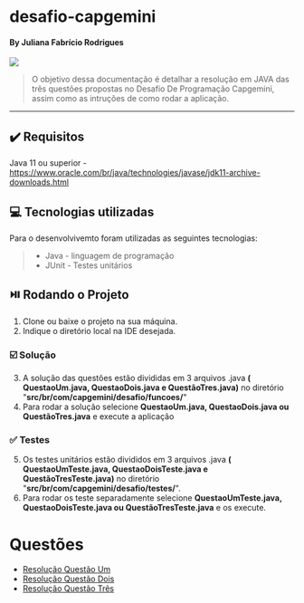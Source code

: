 # desafio-capgemini
#### By Juliana Fabrício Rodrigues
![](https://www.capgemini.com/br-pt/wp-content/themes/capgemini-komposite/assets/images/logo.svg)

> O objetivo dessa documentação é detalhar a resolução em JAVA das três questões propostas no Desafio De Programação Capgemini, assim como as intruções de como rodar a aplicação.
***

## :heavy_check_mark:  Requisitos
Java 11 ou superior - https://www.oracle.com/br/java/technologies/javase/jdk11-archive-downloads.html

## 💻  Tecnologias utilizadas

Para o desenvolvivemto foram utilizadas as seguintes tecnologias:

>- Java - linguagem de programação
>- JUnit - Testes unitários

## ⏯️   Rodando o Projeto

1. Clone ou baixe o projeto na sua máquina.
2. Indique o diretório local na IDE desejada.

### ☑️ Solução

3. A solução das questões estão divididas em 3 arquivos .java **( QuestaoUm.java, QuestaoDois.java e QuestãoTres.java)** no diretório "**src/br/com/capgemini/desafio/funcoes/**"
4. Para rodar a solução selecione **QuestaoUm.java, QuestaoDois.java ou QuestãoTres.java** e execute a aplicação

### ✅ Testes

5. Os testes unitários estão divididos em 3 arquivos .java **( QuestaoUmTeste.java, QuestaoDoisTeste.java e QuestãoTresTeste.java)** no diretório "**src/br/com/capgemini/desafio/testes/**".
6. Para rodar os teste separadamente selecione **QuestaoUmTeste.java, QuestaoDoisTeste.java ou QuestãoTresTeste.java** e os execute.

# Questões

* [Resolução Questão Um](https://github.com/JuFaro/desafio-capgemini/wiki/QuestaoUm)
* [Resolução Questão Dois](https://github.com/JuFaro/desafio-capgemini/wiki/QuestaoDois)
* [Resolução Questão Três](https://github.com/JuFaro/desafio-capgemini/wiki/QuestaoTres)








